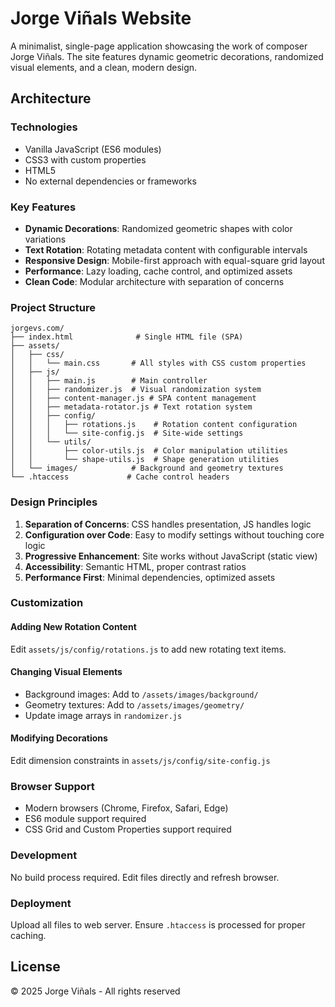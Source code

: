 # Jorge Viñals Website

A minimalist, single-page application showcasing the work of composer Jorge Viñals. The site features dynamic geometric decorations, randomized visual elements, and a clean, modern design.

## Architecture

### Technologies
- Vanilla JavaScript (ES6 modules)
- CSS3 with custom properties
- HTML5
- No external dependencies or frameworks

### Key Features
- **Dynamic Decorations**: Randomized geometric shapes with color variations
- **Text Rotation**: Rotating metadata content with configurable intervals
- **Responsive Design**: Mobile-first approach with equal-square grid layout
- **Performance**: Lazy loading, cache control, and optimized assets
- **Clean Code**: Modular architecture with separation of concerns

### Project Structure
```
jorgevs.com/
├── index.html              # Single HTML file (SPA)
├── assets/
│   ├── css/
│   │   └── main.css       # All styles with CSS custom properties
│   ├── js/
│   │   ├── main.js        # Main controller
│   │   ├── randomizer.js  # Visual randomization system
│   │   ├── content-manager.js # SPA content management
│   │   ├── metadata-rotator.js # Text rotation system
│   │   ├── config/
│   │   │   ├── rotations.js    # Rotation content configuration
│   │   │   └── site-config.js  # Site-wide settings
│   │   └── utils/
│   │       ├── color-utils.js  # Color manipulation utilities
│   │       └── shape-utils.js  # Shape generation utilities
│   └── images/            # Background and geometry textures
└── .htaccess             # Cache control headers
```

### Design Principles
1. **Separation of Concerns**: CSS handles presentation, JS handles logic
2. **Configuration over Code**: Easy to modify settings without touching core logic
3. **Progressive Enhancement**: Site works without JavaScript (static view)
4. **Accessibility**: Semantic HTML, proper contrast ratios
5. **Performance First**: Minimal dependencies, optimized assets

### Customization

#### Adding New Rotation Content
Edit `assets/js/config/rotations.js` to add new rotating text items.

#### Changing Visual Elements
- Background images: Add to `/assets/images/background/`
- Geometry textures: Add to `/assets/images/geometry/`
- Update image arrays in `randomizer.js`

#### Modifying Decorations
Edit dimension constraints in `assets/js/config/site-config.js`

### Browser Support
- Modern browsers (Chrome, Firefox, Safari, Edge)
- ES6 module support required
- CSS Grid and Custom Properties support required

### Development
No build process required. Edit files directly and refresh browser.

### Deployment
Upload all files to web server. Ensure `.htaccess` is processed for proper caching.

## License
© 2025 Jorge Viñals - All rights reserved